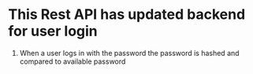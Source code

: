 # This Rest API has updated backend for user login 

1. When a user logs in with the password the password is hashed and compared to available password
